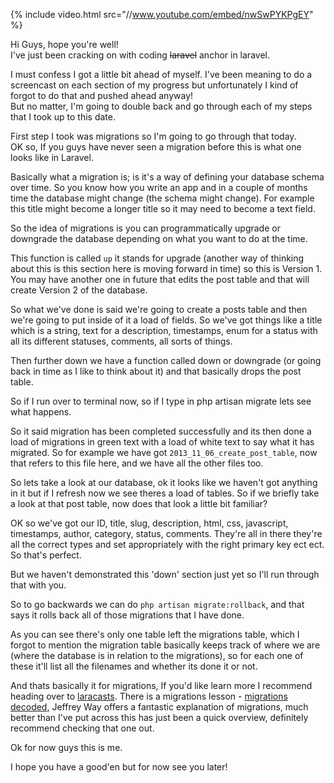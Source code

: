 {% include video.html src="//www.youtube.com/embed/nwSwPYKPgEY" %}

Hi Guys, hope you're well!<br/>I've just been cracking on with coding <del>laravel</del> anchor in laravel.

I must confess I got a little bit ahead of myself. I've been meaning to do a screencast on each section of my progress
but unfortunately I kind of forgot to do that and pushed ahead anyway! <br/>But no matter, I'm going to double back and
go through each of my steps that I took up to this date.

First step I took was migrations so I'm going to go through that today.<br/>
OK so, If you guys have never seen a migration before this is what one looks like in Laravel.

Basically what a migration is; is it's a way of defining your database schema over time.
So you know how you write an app and in a couple of months time the database might change (the schema might change).
For example this title might become a longer title so it may need to become a text field.

So the idea of migrations is you can programmatically upgrade or downgrade the database depending on what you want
to do at the time.

This function is called `up` it stands for upgrade (another way of thinking about this is this section here is moving
forward in time) so this is Version 1.<br/>You may have another one in future that edits the post table and that will
create Version 2 of the database.

So what we've done is said we're going to create a posts table and then we're going to put inside of it a load of fields.
So we've got things like a title which is a string, text for a description, timestamps, enum for a status with all
its different statuses, comments, all sorts of things.

Then further down we have a function called down or downgrade (or going back in time as I like to think about it) and that
basically drops the post table.

So if I run over to terminal now, so if I type in php artisan migrate lets see what happens.

So it said migration has been completed successfully and its then done a load of migrations in green text with a
load of white text to say what it has migrated. So for example we have got `2013_11_06_create_post_table`, now that
refers to this file here, and we have all the other files too.

So lets take a look at our database, ok it looks like we haven't got anything in it but if I refresh now we see theres a
load of tables. So if we briefly take a look at that post table, now does that look a little bit familiar?

OK so we've got our ID, title, slug, description, html, css, javascript, timestamps, author, category, status, comments.
They're all in there they're all the correct types and set appropriately with the right primary key ect ect.
So that's perfect.

But we haven't demonstrated this 'down' section just yet so I'll run through that with you.

So to go backwards we can do `php artisan migrate:rollback`, and that says it rolls back all of those migrations that I
have done.

As you can see there's only one table left the migrations table, which I forgot to mention the migration
table basically keeps track of where we are (where the database is in relation to the migrations), so for each one of
these it'll list all the filenames and whether its done it or not.

And thats basically it for migrations, If you'd like learn more I recommend heading over to [laracasts].
There is a migrations lesson - [migrations decoded], Jeffrey Way offers a fantastic explanation of migrations,
much better than I've put across this has just been a quick overview, definitely recommend checking that one out.

Ok for now guys this is me.

I hope you have a good'en but for now see you later!

[laracasts]: http://laracasts.com
[migrations decoded]: http://laracasts.com/lessons/migrations-decoded
